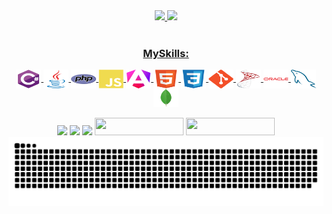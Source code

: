 <div align="center">
  <a href="https://github.com/Lmatias122">
  <img height="190em" src="https://github-readme-stats.vercel.app/api?username=Lmatias122&show_icons=true&theme=highcontrast&include_all_commits=true&count_private=true&rank_icon=github"/>
 <img height="190em" src="https://github-readme-stats.vercel.app/api/top-langs/?username=Lmatias122&layout=compact&langs_count=10&theme=highcontrast"/>
 </div>
  
 <div style="display: inline_block" align="center"><br>
  <h3>MySkills: </h3> 
  <img align="center" alt="Gusta-Csharp" height="30" width="40" src="https://raw.githubusercontent.com/devicons/devicon/master/icons/csharp/csharp-original.svg">
  <img align="center" alt="Gusta-java" height="30" width="40" src="https://raw.githubusercontent.com/devicons/devicon/master/icons/java/java-original.svg">  
  <img align="center" alt="Gusta-php" height="30" width="40" src="https://raw.githubusercontent.com/devicons/devicon/master/icons/php/php-original.svg">  
  <img align="center" alt="Gusta-Js" height="30" width="40" src="https://raw.githubusercontent.com/devicons/devicon/master/icons/javascript/javascript-plain.svg">
  <img align="center" alt="Gusta-angular" height="30" width="40" src="https://raw.githubusercontent.com/devicons/devicon/master/icons/angular/angular-original.svg">
  <img align="center" alt="Gusta-HTML" height="30" width="40" src="https://raw.githubusercontent.com/devicons/devicon/master/icons/html5/html5-original.svg">
  <img align="center" alt="Gusta-CSS" height="30" width="40" src="https://raw.githubusercontent.com/devicons/devicon/master/icons/css3/css3-original.svg">
  <img align="center" alt="Gusta-Git" height="30" width="40" src="https://raw.githubusercontent.com/devicons/devicon/master/icons/git/git-original.svg">
  <img align="center" alt="Gusta-SQLServer" height="30" width="40" src="https://raw.githubusercontent.com/devicons/devicon/master/icons/microsoftsqlserver/microsoftsqlserver-original.svg">
  <img align="center" alt="Gusta-Oracle" height="30" width="40" src="https://raw.githubusercontent.com/devicons/devicon/master/icons/oracle/oracle-original.svg">
  <img align="center" alt="Gusta-MySQL" height="30" width="40" src="https://raw.githubusercontent.com/devicons/devicon/master/icons/mysql/mysql-original.svg">
  <img align="center" alt="Gusta-MongoDB" height="30" width="40" src="https://raw.githubusercontent.com/devicons/devicon/master/icons/mongodb/mongodb-original.svg">
</div>  

<br>

<div align="center">
  <a href="https://www.instagram.com/leo.matias_/" target="_blank"><img src="https://img.shields.io/badge/-Instagram-%23E4405F?style=for-the-badge&logo=instagram&logoColor=white" target="_blank"></a>
  <a href = "mailto:leomatias.lm@gmail.com"><img src="https://img.shields.io/badge/-Gmail-%23333?style=for-the-badge&logo=gmail&logoColor=white" target="_blank"></a>
  <a href="https://www.linkedin.com/in/leonardo-matias-2392091b4/" target="_blank"><img src="https://img.shields.io/badge/-LinkedIn-%230077B5?style=for-the-badge&logo=linkedin&logoColor=white" target="_blank"></a>  
  <a href="#" target="_blank"><img height="28" width="142" src="https://komarev.com/ghpvc/?username=Lmatias122&base=128593&color=blue&style=for-the-badge&label=VIEWS" target="_blank"></a>
  <img height="28" width="142" src=https://media0.giphy.com/media/v1.Y2lkPTc5MGI3NjExaGU2OTdqcjI5ZDIzcTZocTVhYThxajQ5eHZnZHV4em1na29vYWllZCZlcD12MV9pbnRlcm5hbF9naWZfYnlfaWQmY3Q9Zw/V4NSR1NG2p0KeJJyr5/giphy.webp>
</div>

<div align="center">
  <img src="https://raw.githubusercontent.com/platane/snk/output/github-contribution-grid-snake-dark.svg">
</div>
